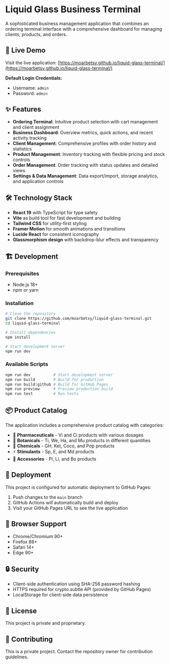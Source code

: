 # Liquid Glass Business Terminal

A sophisticated business management application that combines an ordering terminal interface with a comprehensive dashboard for managing clients, products, and orders.

## 🚀 Live Demo

Visit the live application: [https://moarbetsy.github.io/liquid-glass-terminal/](https://moarbetsy.github.io/liquid-glass-terminal/)

**Default Login Credentials:**
- Username: `admin`
- Password: `admin`

## ✨ Features

- **Ordering Terminal**: Intuitive product selection with cart management and client assignment
- **Business Dashboard**: Overview metrics, quick actions, and recent activity tracking
- **Client Management**: Comprehensive profiles with order history and statistics
- **Product Management**: Inventory tracking with flexible pricing and stock controls
- **Order Management**: Order tracking with status updates and detailed views
- **Settings & Data Management**: Data export/import, storage analytics, and application controls

## 🛠️ Technology Stack

- **React 19** with TypeScript for type safety
- **Vite** as build tool for fast development and building
- **Tailwind CSS** for utility-first styling
- **Framer Motion** for smooth animations and transitions
- **Lucide React** for consistent iconography
- **Glassmorphism design** with backdrop-blur effects and transparency

## 🏗️ Development

### Prerequisites

- Node.js 18+ 
- npm or yarn

### Installation

```bash
# Clone the repository
git clone https://github.com/moarbetsy/liquid-glass-terminal.git
cd liquid-glass-terminal

# Install dependencies
npm install

# Start development server
npm run dev
```

### Available Scripts

```bash
npm run dev          # Start development server
npm run build        # Build for production
npm run build:github # Build for GitHub Pages
npm run preview      # Preview production build
npm run test         # Run tests
```

## 📦 Product Catalog

The application includes a comprehensive product catalog with categories:

- 💊 **Pharmaceuticals** - Vi and Ci products with various dosages
- 🌿 **Botanicals** - Ti, We, Ha, and Mu products in different quantities
- 🧪 **Chemicals** - GH, Ket, Coco, and Pop products
- ⚡ **Stimulants** - Sp, E, and Md products
- 🔧 **Accessories** - Pi, Li, and Bo products

## 🚀 Deployment

This project is configured for automatic deployment to GitHub Pages:

1. Push changes to the `main` branch
2. GitHub Actions will automatically build and deploy
3. Visit your GitHub Pages URL to see the live application

## 📱 Browser Support

- Chrome/Chromium 90+
- Firefox 88+
- Safari 14+
- Edge 90+

## 🔒 Security

- Client-side authentication using SHA-256 password hashing
- HTTPS required for crypto.subtle API (provided by GitHub Pages)
- LocalStorage for client-side data persistence

## 📄 License

This project is private and proprietary.

## 🤝 Contributing

This is a private project. Contact the repository owner for contribution guidelines.